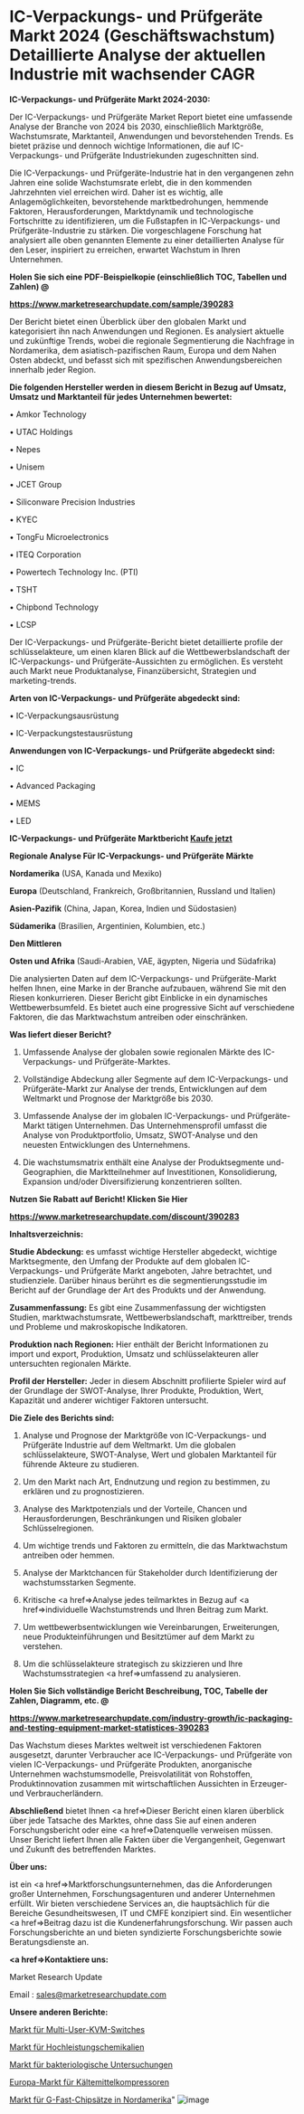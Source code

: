 # IC-Verpackungs- und Prüfgeräte Markt 2024 (Geschäftswachstum) Detaillierte Analyse der aktuellen Industrie mit wachsender CAGR

<strong>IC-Verpackungs- und Prüfgeräte Markt 2024-2030:</strong>

Der IC-Verpackungs- und Prüfgeräte Market Report bietet eine umfassende Analyse der Branche von 2024 bis 2030, einschließlich Marktgröße, Wachstumsrate, Marktanteil, Anwendungen und bevorstehenden Trends. Es bietet präzise und dennoch wichtige Informationen, die auf IC-Verpackungs- und Prüfgeräte Industriekunden zugeschnitten sind.

Die IC-Verpackungs- und Prüfgeräte-Industrie hat in den vergangenen zehn Jahren eine solide Wachstumsrate erlebt, die in den kommenden Jahrzehnten viel erreichen wird. Daher ist es wichtig, alle Anlagemöglichkeiten, bevorstehende marktbedrohungen, hemmende Faktoren, Herausforderungen, Marktdynamik und technologische Fortschritte zu identifizieren, um die Fußstapfen in IC-Verpackungs- und Prüfgeräte-Industrie zu stärken. Die vorgeschlagene Forschung hat analysiert alle oben genannten Elemente zu einer detaillierten Analyse für den Leser, inspiriert zu erreichen, erwartet Wachstum in Ihren Unternehmen.



<strong>Holen Sie sich eine PDF-Beispielkopie (einschließlich TOC, Tabellen und Zahlen) @
</strong>

<strong><a href=https://www.marketresearchupdate.com/sample/390283>

<strong>https://www.marketresearchupdate.com/sample/390283</u></font></a></strong></strong>

Der Bericht bietet einen Überblick über den globalen Markt und kategorisiert ihn nach Anwendungen und Regionen. Es analysiert aktuelle und zukünftige Trends, wobei die regionale Segmentierung die Nachfrage in Nordamerika, dem asiatisch-pazifischen Raum, Europa und dem Nahen Osten abdeckt, und befasst sich mit spezifischen Anwendungsbereichen innerhalb jeder Region.



<strong>Die folgenden Hersteller werden in diesem Bericht in Bezug auf Umsatz, Umsatz und Marktanteil für jedes Unternehmen bewertet:</strong>

• Amkor Technology

• UTAC Holdings

• Nepes

• Unisem

• JCET Group

• Siliconware Precision Industries

• KYEC

• TongFu Microelectronics

• ITEQ Corporation

• Powertech Technology Inc. (PTI)

• TSHT

• Chipbond Technology

• LCSP

Der IC-Verpackungs- und Prüfgeräte-Bericht bietet detaillierte profile der schlüsselakteure, um einen klaren Blick auf die Wettbewerbslandschaft der IC-Verpackungs- und Prüfgeräte-Aussichten zu ermöglichen. Es versteht auch Markt neue Produktanalyse, Finanzübersicht, Strategien und marketing-trends.



<strong>Arten von IC-Verpackungs- und Prüfgeräte abgedeckt sind:</strong>

• IC-Verpackungsausrüstung

• IC-Verpackungstestausrüstung



<strong>Anwendungen von IC-Verpackungs- und Prüfgeräte abgedeckt sind:</strong>

• IC

• Advanced Packaging

• MEMS

• LED



<strong>IC-Verpackungs- und Prüfgeräte Marktbericht <a href=https://www.marketresearchupdate.com/buynow/390283>Kaufe jetzt</a></strong>



<strong>Regionale Analyse Für IC-Verpackungs- und Prüfgeräte Märkte</strong>



<strong>Nordamerika</strong> (USA, Kanada und Mexiko)



<strong>Europa</strong> (Deutschland, Frankreich, Großbritannien, Russland und Italien)



<strong>Asien-Pazifik</strong> (China, Japan, Korea, Indien und Südostasien)



<strong>Südamerika</strong> (Brasilien, Argentinien, Kolumbien, etc.)



<strong>Den Mittleren</strong> 

<strong>Osten und Afrika</strong> (Saudi-Arabien, VAE, ägypten, Nigeria und Südafrika)

Die analysierten Daten auf dem IC-Verpackungs- und Prüfgeräte-Markt helfen Ihnen, eine Marke in der Branche aufzubauen, während Sie mit den Riesen konkurrieren. Dieser Bericht gibt Einblicke in ein dynamisches Wettbewerbsumfeld. Es bietet auch eine progressive Sicht auf verschiedene Faktoren, die das Marktwachstum antreiben oder einschränken.



<strong>Was liefert dieser Bericht?</strong>

1. Umfassende Analyse der globalen sowie regionalen Märkte des IC-Verpackungs- und Prüfgeräte-Marktes.

2. Vollständige Abdeckung aller Segmente auf dem IC-Verpackungs- und Prüfgeräte-Markt zur Analyse der trends, Entwicklungen auf dem Weltmarkt und Prognose der Marktgröße bis 2030.

3. Umfassende Analyse der im globalen IC-Verpackungs- und Prüfgeräte-Markt tätigen Unternehmen. Das Unternehmensprofil umfasst die Analyse von Produktportfolio, Umsatz, SWOT-Analyse und den neuesten Entwicklungen des Unternehmens.

4. Die wachstumsmatrix enthält eine Analyse der Produktsegmente und-Geographien, die Marktteilnehmer auf Investitionen, Konsolidierung, Expansion und/oder Diversifizierung konzentrieren sollten.



<strong>Nutzen Sie Rabatt auf Bericht! Klicken Sie Hier
</strong>

<strong><a href=https://www.marketresearchupdate.com/discount/390283>https://www.marketresearchupdate.com/discount/390283</b></u></font></strong></a>



<strong>Inhaltsverzeichnis:</strong>



<strong>Studie Abdeckung:</strong> es umfasst wichtige Hersteller abgedeckt, wichtige Marktsegmente, den Umfang der Produkte auf dem globalen IC-Verpackungs- und Prüfgeräte Markt angeboten, Jahre betrachtet, und studienziele. Darüber hinaus berührt es die segmentierungsstudie im Bericht auf der Grundlage der Art des Produkts und der Anwendung.



<strong>Zusammenfassung:</strong> Es gibt eine Zusammenfassung der wichtigsten Studien, marktwachstumsrate, Wettbewerbslandschaft, markttreiber, trends und Probleme und makroskopische Indikatoren.



<strong>Produktion nach Regionen:</strong> Hier enthält der Bericht Informationen zu import und export, Produktion, Umsatz und schlüsselakteuren aller untersuchten regionalen Märkte.



<strong>Profil der Hersteller:</strong> Jeder in diesem Abschnitt profilierte Spieler wird auf der Grundlage der SWOT-Analyse, Ihrer Produkte, Produktion, Wert, Kapazität und anderer wichtiger Faktoren untersucht.



<strong>Die Ziele des Berichts sind:</strong>

1) Analyse und Prognose der Marktgröße von IC-Verpackungs- und Prüfgeräte Industrie auf dem Weltmarkt.
Um die globalen schlüsselakteure, SWOT-Analyse, Wert und globalen Marktanteil für führende Akteure zu studieren.

2) Um den Markt nach Art, Endnutzung und region zu bestimmen, zu erklären und zu prognostizieren.

3) Analyse des Marktpotenzials und der Vorteile, Chancen und Herausforderungen, Beschränkungen und Risiken globaler Schlüsselregionen.

4) Um wichtige trends und Faktoren zu ermitteln, die das Marktwachstum antreiben oder hemmen.

5) Analyse der Marktchancen für Stakeholder durch Identifizierung der wachstumsstarken Segmente.

6) Kritische <a href=>Analyse</a> jedes teilmarktes in Bezug auf <a href=>individuelle</a> Wachstumstrends und Ihren Beitrag zum Markt.

7) Um wettbewerbsentwicklungen wie Vereinbarungen, Erweiterungen, neue Produkteinführungen und Besitztümer auf dem Markt zu verstehen.

8) Um die schlüsselakteure strategisch zu skizzieren und Ihre Wachstumsstrategien <a href=>umfassend</a> zu analysieren.



<strong>Holen Sie Sich vollständige Bericht Beschreibung, TOC, Tabelle der Zahlen, Diagramm, etc. @ </strong>

<strong><a href=https://www.marketresearchupdate.com/industry-growth/ic-packaging-and-testing-equipment-market-statistices-390283>https://www.marketresearchupdate.com/industry-growth/ic-packaging-and-testing-equipment-market-statistices-390283</a></font></strong>

Das Wachstum dieses Marktes weltweit ist verschiedenen Faktoren ausgesetzt, darunter Verbraucher ace IC-Verpackungs- und Prüfgeräte von vielen IC-Verpackungs- und Prüfgeräte Produkten, anorganische Unternehmen wachstumsmodelle, Preisvolatilität von Rohstoffen, Produktinnovation zusammen mit wirtschaftlichen Aussichten in Erzeuger-und Verbraucherländern.



<strong>Abschließend</strong> bietet Ihnen <a href=>Dieser</a> Bericht einen klaren überblick über jede Tatsache des Marktes, ohne dass Sie auf einen anderen Forschungsbericht oder eine <a href=>Datenquelle</a> verweisen müssen. Unser Bericht liefert Ihnen alle Fakten über die Vergangenheit, Gegenwart und Zukunft des betreffenden Marktes.



<strong>Über uns:</strong>

 ist ein <a href=>Marktfors</a>chungsunternehmen, das die Anforderungen großer Unternehmen, Forschungsagenturen und anderer Unternehmen erfüllt. Wir bieten verschiedene Services an, die hauptsächlich für die Bereiche Gesundheitswesen, IT und CMFE konzipiert sind. Ein wesentlicher <a href=>Beitrag</a> dazu ist die Kundenerfahrungsforschung. Wir passen auch Forschungsberichte an und bieten syndizierte Forschungsberichte sowie Beratungsdienste an.



<strong><a href=>Kontaktiere uns:</a></strong>

Market Research Update

Email : sales@marketresearchupdate.com



<strong>Unsere anderen Berichte:</strong>

<a href=https://www.linkedin.com/pulse/multi-user-kvm-switches-market-analyzing-latest>Markt für Multi-User-KVM-Switches</a>

<a href=https://www.linkedin.com/pulse/performance-chemical-market-size-emerging-trends>Markt für Hochleistungschemikalien</a>

<a href=https://www.linkedin.com/pulse/bacteriological-examination-market-outlooks>Markt für bakteriologische Untersuchungen</a>

<a href=https://www.linkedin.com/pulse/europe-refrigerant-compressor-market>Europa-Markt für Kältemittelkompressoren</a>

<a href=https://www.linkedin.com/pulse/north-america-g-fast-chipset-market-2023-top>Markt für G-Fast-Chipsätze in Nordamerika</a>"
![image](https://github.com/Gayatrikarjule/Market-Analysis-361/assets/97346546/9dc47c0f-c4c9-4ce5-8d3a-3e91cb6ff7d9)
